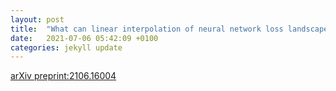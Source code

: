 ```yaml
---
layout: post
title:  "What can linear interpolation of neural network loss landscapes tell us?"
date:   2021-07-06 05:42:09 +0100
categories: jekyll update
---
```



[arXiv preprint:2106.16004](https://arxiv.org/abs/2106.16004)



